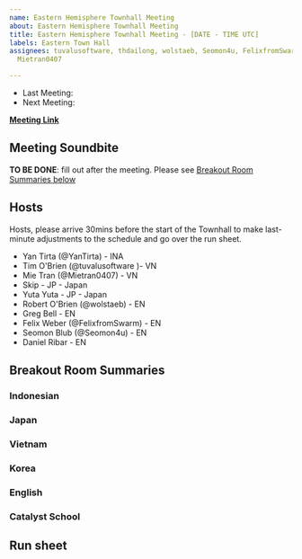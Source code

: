 ```yaml
---
name: Eastern Hemisphere Townhall Meeting
about: Eastern Hemisphere Townhall Meeting
title: Eastern Hemisphere Townhall Meeting - [DATE - TIME UTC]
labels: Eastern Town Hall
assignees: tuvalusoftware, thdailong, wolstaeb, Seomon4u, FelixfromSwarm, YanTirta,
  Mietran0407

---
```


- Last Meeting: 
- Next Meeting: 

**[Meeting Link](https://zoom.us/meeting/register/tJIrcumprTssEtN_RkkiNfKkyWmKn2G65mX3)**

## Meeting Soundbite

**TO BE DONE**: fill out after the meeting. Please see [Breakout Room Summaries below](#breakout-room-summaries)

## Hosts

Hosts, please arrive 30mins before the start of the Townhall to make last-minute adjustments to the schedule and go over the run sheet.

- Yan Tirta (@YanTirta)  - INA 
- Tim O'Brien (@tuvalusoftware )- VN
- Mie Tran (@Mietran0407) - VN
- Skip - JP - Japan
- Yuta Yuta - JP - Japan
- Robert O'Brien  (@wolstaeb) - EN 
- Greg Bell  - EN 
- Felix Weber (@FelixfromSwarm) - EN 
- Seomon Blub  (@Seomon4u) - EN 
- Daniel Ribar - EN

## Breakout Room Summaries

### Indonesian

### Japan

### Vietnam

### Korea

### English

### Catalyst School

## Run sheet

